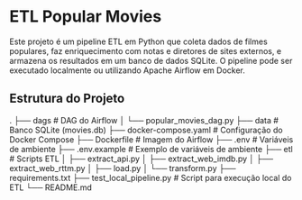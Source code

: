 # ETL Popular Movies

Este projeto é um pipeline ETL em Python que coleta dados de filmes populares, faz enriquecimento com notas e diretores de sites externos, e armazena os resultados em um banco de dados SQLite. O pipeline pode ser executado localmente ou utilizando Apache Airflow em Docker.

## Estrutura do Projeto

.
├── dags                    # DAG do Airflow
│   └── popular_movies_dag.py
├── data                    # Banco SQLite (movies.db)
├── docker-compose.yaml     # Configuração do Docker Compose
├── Dockerfile              # Imagem do Airflow
├── .env                    # Variáveis de ambiente
├── .env.example            # Exemplo de variáveis de ambiente
├── etl                     # Scripts ETL
│   ├── extract_api.py
│   ├── extract_web_imdb.py
│   ├── extract_web_rttm.py
│   ├── load.py
│   └── transform.py
├── requirements.txt
├── test_local_pipeline.py  # Script para execução local do ETL
└── README.md
